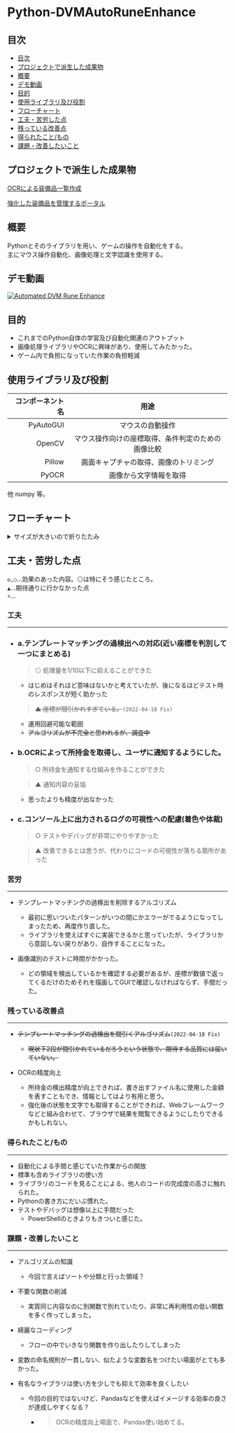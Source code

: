 # Python-DVMAutoRuneEnhance

## 目次
  - [目次](#目次)
  - [プロジェクトで派生した成果物](#プロジェクトで派生した成果物)
  - [概要](#概要)
  - [デモ動画](#デモ動画)
  - [目的](#目的)
  - [使用ライブラリ及び役割](#使用ライブラリ及び役割)
  - [フローチャート](#フローチャート)
  - [工夫・苦労した点](#工夫苦労した点)
  - [残っている改善点](#残っている改善点)
  - [得られたこと/もの](#得られたこともの)
  - [課題・改善したいこと](#課題改善したいこと)


## プロジェクトで派生した成果物

[OCRによる装備品一覧作成](https://github.com/StarsandLabo/Python-DVMAutoRuneEnhance/blob/main/tools/ocr_remake.py)  

[強化した装備品を管理するポータル](https://github.com/StarsandLabo/Python-DVMAutoRuneEnhance/blob/main/program/fastapi/report_and_design.md)  

## 概要
  
Pythonとそのライブラリを用い、ゲームの操作を自動化をする。  
主にマウス操作自動化、画像処理と文字認識を使用する。

## デモ動画

[![Automated DVM Rune Enhance](https://img.youtube.com/vi/fQdml7Xbw2A/0.jpg)](https://www.youtube.com/watch?v=fQdml7Xbw2A)

## 目的

+ これまでのPython自体の学習及び自動化関連のアウトプット  
+ 画像処理ライブラリやOCRに興味があり、使用してみたかった。
+ ゲーム内で負担になっていた作業の負担軽減

## 使用ライブラリ及び役割

|コンポーネント名|用途|
|---:|:---:|
|PyAutoGUI|マウスの自動操作|
|OpenCV|マウス操作向けの座標取得、条件判定のための画像比較|
|Pillow|画面キャプチャの取得、画像のトリミング|
|PyOCR|画像から文字情報を取得|  
  

他 numpy 等。  
  

## フローチャート

<details><summary>サイズが大きいので折りたたみ</summary>

![フローチャート](https://github.com/StarsandLabo/Python-DVMAutoRuneEnhance/blob/main/program/flowchart_2022-04-17.jpg)  

</details>

## 工夫・苦労した点

`◎,○`…効果のあった内容。◎は特にそう感じたところ。  
`▲`…期待通りに行かなかった点  
`☓`…

### 工夫  
---

+ ### a.テンプレートマッチングの過検出への対応(近い座標を判別して一つにまとめる)  
    > ◎ 処理量を1/10以下に抑えることができた  
    + はじめはそれほど意味はないかと考えていたが、後になるほどテスト時のレスポンスが短く助かった
    
    > ~~▲ 座標が間引かれすぎている。~~`(2022-04-18 Fix)`  
    + 運用回避可能な範囲  
    + ~~アルゴリズムが不完全と思われるが、調査中~~  
    
+ ### b.OCRによって所持金を取得し、ユーザに通知するようにした。  
    > ○ 所持金を通知する仕組みを作ることができた  

    > ▲ 通知内容の妥協  
    + 思ったよりも精度が出なかった  

+ ### c.コンソール上に出力されるログの可視性への配慮(着色や体裁)  
    > ○ テストやデバッグが非常にやりやすかった  

    > ▲ 改善できるとは思うが、代わりにコードの可視性が落ちる箇所があった  

### 苦労
---

+ テンプレートマッチングの過検出を削除するアルゴリズム  
  + 最初に思いついたパターンがいつの間にかエラーがでるようになってしまったため、再度作り直した。
  + ライブラリを使えばすぐに実装できるかと思っていたが、ライブラリから意図しない戻りがあり、自作することになった。

+ 画像識別のテストに時間がかかった。  
  + どの領域を検出しているかを確認する必要があるが、座標が数値で返ってくるだけのためそれを描画してGUIで確認しなければならず、手間だった。  




### 残っている改善点
---

+ ~~テンプレートマッチングの過検出を間引くアルゴリズム~~`(2022-04-18 Fix)`  
  + ~~現状下2段が間引かれているだろうという状態で、期待する品質には届いていない。~~  

+ OCRの精度向上  
  + 所持金の検出精度が向上できれば、書き出すファイル名に使用した金額を表すこともでき、情報としてはより有用と思う。  
  + 強化後の状態を文字でも取得することができれば、Webフレームワークなどと組み合わせて、ブラウザで結果を閲覧できるようにしたりできるかもしれない。  


### 得られたこと/もの
---

+ 自動化による手間と感じていた作業からの開放
+ 標準も含めライブラリの使い方
+ ライブラリのコードを見ることによる、他人のコードの完成度の高さに触れられた。
+ Pythonの書き方にだいぶ慣れた。
+ テストやデバッグは想像以上に手間だった
  + PowerShellのときよりもきついと感じた。

### 課題・改善したいこと
---

+ アルゴリズムの知識  
  + 今回で言えばソートや分類と行った領域？  
  
+ 不要な関数の削減  
  + 実質同じ内容なのに別関数で別れていたり、非常に再利用性の低い関数を多く作ってしまった。  
  
+ 綺麗なコーディング  
  + フローの中でいきなり関数を作り出したりしてしまった  

+ 変数の命名規則が一貫しない、似たような変数名をつけたい場面がとても多かった。

+ 有名なライブラリは使い方を少しでも抑えて効率を良くしたい
  + 今回の目的ではないけど、Pandasなどを使えばイメージする効率の良さが達成しやすくなる？
    + > OCRの精度向上場面で、Pandas使い始めてる。  

